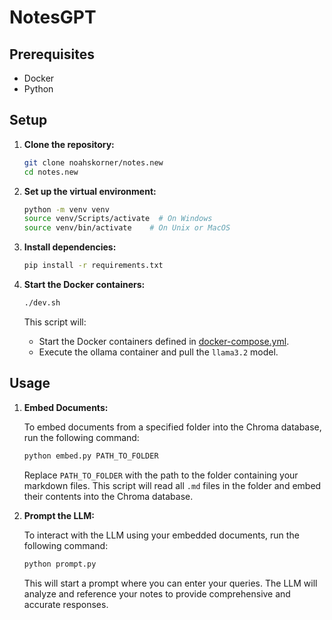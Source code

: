 # NotesGPT

## Prerequisites

- Docker
- Python

## Setup

1. **Clone the repository:**

    ```sh
    git clone noahskorner/notes.new
    cd notes.new
    ```

2. **Set up the virtual environment:**

    ```sh
    python -m venv venv
    source venv/Scripts/activate  # On Windows
    source venv/bin/activate    # On Unix or MacOS
    ```

3. **Install dependencies:**

    ```sh
    pip install -r requirements.txt
    ```

4. **Start the Docker containers:**

    ```sh
    ./dev.sh
    ```

    This script will:
    - Start the Docker containers defined in [docker-compose.yml](./docker-compose.yml).
    - Execute the ollama container and pull the `llama3.2` model.

## Usage

1. **Embed Documents:**

    To embed documents from a specified folder into the Chroma database, run the following command:

    ```sh
    python embed.py PATH_TO_FOLDER
    ```

    Replace `PATH_TO_FOLDER` with the path to the folder containing your markdown files. This script will read all `.md` files in the folder and embed their contents into the Chroma database.

2. **Prompt the LLM:**

    To interact with the LLM using your embedded documents, run the following command:

    ```sh
    python prompt.py
    ```

    This will start a prompt where you can enter your queries. The LLM will analyze and reference your notes to provide comprehensive and accurate responses.

